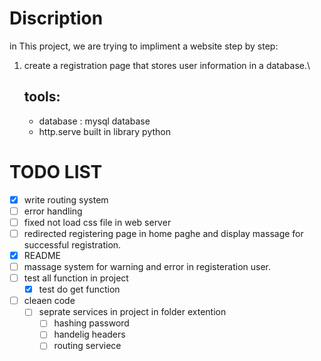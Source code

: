 # Discription
in This project, we are trying to impliment a website step by step:
1. create a registration page that stores user information in a database.\
   ## tools:
    - database : mysql database
    - http.serve built in library python 
   


# TODO LIST
- [x] write routing system 
- [ ] error handling 
- [ ] fixed not load css file in web server 
- [ ] redirected registering page in home paghe and display massage for successful registration.
- [x] README
- [ ] massage system for warning and error in registeration user.
- [ ] test all function in project 
    - [x] test do get function 
- [ ] cleaen code
	- [ ] seprate services in project in folder extention 
		- [ ] hashing password 
		- [ ] handelig headers 
		- [ ] routing serviece
